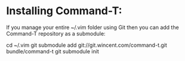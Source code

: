# Installing Command-T:

If you manage your entire ~/.vim folder using Git then you can add the
Command-T repository as a submodule:

  cd ~/.vim
  git submodule add git://git.wincent.com/command-t.git bundle/command-t
  git submodule init
